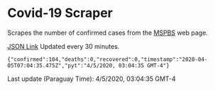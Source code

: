 # Covid-19 Scraper

Scrapes the number of confirmed cases from the [MSPBS](https://www.mspbs.gov.py/covid-19.php) web page.

[JSON Link](https://jmayalag.github.io/covid19-scrape/cases.json)
Updated every 30 minutes.
```
{"confirmed":104,"deaths":0,"recovered":0,"timestamp":"2020-04-05T07:04:35.475Z","pyt":"4/5/2020, 03:04:35 GMT-4"}
```
Last update (Paraguay Time): 4/5/2020, 03:04:35 GMT-4